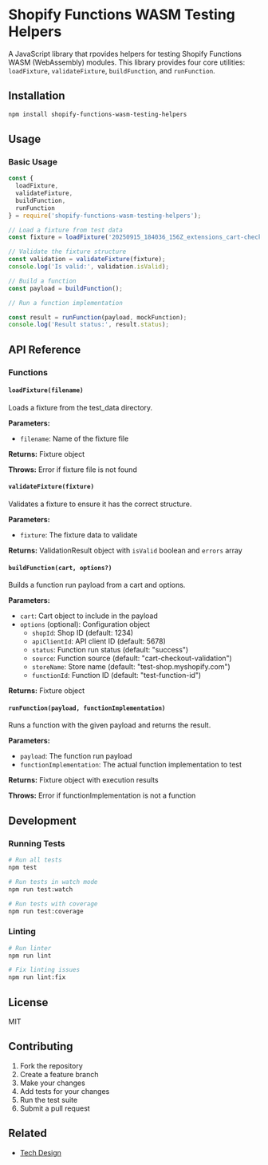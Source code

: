 # Shopify Functions WASM Testing Helpers

A JavaScript library that rpovides helpers for testing Shopify Functions WASM (WebAssembly) modules. This library provides four core utilities: `loadFixture`, `validateFixture`, `buildFunction`, and `runFunction`.

## Installation

```bash
npm install shopify-functions-wasm-testing-helpers
```

## Usage

### Basic Usage

```javascript
const {
  loadFixture,
  validateFixture,
  buildFunction,
  runFunction
} = require('shopify-functions-wasm-testing-helpers');

// Load a fixture from test data
const fixture = loadFixture('20250915_184036_156Z_extensions_cart-checkout-validation_ba711d.json');

// Validate the fixture structure
const validation = validateFixture(fixture);
console.log('Is valid:', validation.isValid);

// Build a function
const payload = buildFunction();

// Run a function implementation

const result = runFunction(payload, mockFunction);
console.log('Result status:', result.status);
```

## API Reference

### Functions

#### `loadFixture(filename)`
Loads a fixture from the test_data directory.

**Parameters:**
- `filename`: Name of the fixture file

**Returns:** Fixture object

**Throws:** Error if fixture file is not found

#### `validateFixture(fixture)`
Validates a fixture to ensure it has the correct structure.

**Parameters:**
- `fixture`: The fixture data to validate

**Returns:** ValidationResult object with `isValid` boolean and `errors` array

#### `buildFunction(cart, options?)`
Builds a function run payload from a cart and options.

**Parameters:**
- `cart`: Cart object to include in the payload
- `options` (optional): Configuration object
  - `shopId`: Shop ID (default: 1234)
  - `apiClientId`: API client ID (default: 5678)
  - `status`: Function run status (default: "success")
  - `source`: Function source (default: "cart-checkout-validation")
  - `storeName`: Store name (default: "test-shop.myshopify.com")
  - `functionId`: Function ID (default: "test-function-id")

**Returns:** Fixture object

#### `runFunction(payload, functionImplementation)`
Runs a function with the given payload and returns the result.

**Parameters:**
- `payload`: The function run payload
- `functionImplementation`: The actual function implementation to test

**Returns:** Fixture object with execution results

**Throws:** Error if functionImplementation is not a function

## Development

### Running Tests

```bash
# Run all tests
npm test

# Run tests in watch mode
npm run test:watch

# Run tests with coverage
npm run test:coverage
```

### Linting

```bash
# Run linter
npm run lint

# Fix linting issues
npm run lint:fix
```

## License

MIT

## Contributing

1. Fork the repository
2. Create a feature branch
3. Make your changes
4. Add tests for your changes
5. Run the test suite
6. Submit a pull request

## Related

- [Tech Design](https://docs.google.com/document/d/1nmJge_seHPgJlzYgux6S90NEVPcYgn9uqimx9AXP_m8/edit?tab=t.0#heading=h.9zotah988fq7)
